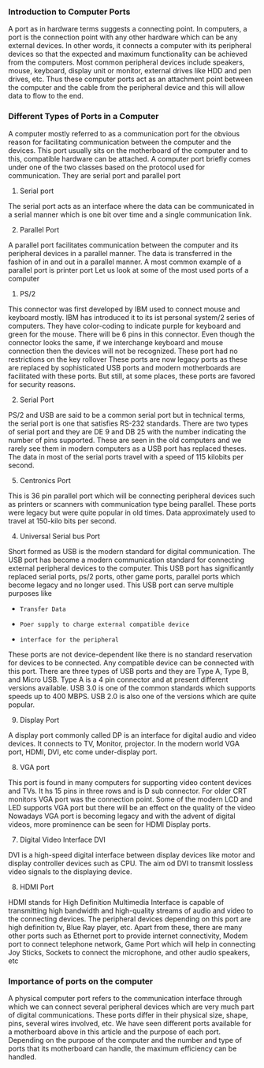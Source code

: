 ### Introduction to Computer Ports
A port as in hardware terms suggests a connecting point. In computers, a port is the connection point with any other hardware which can be any external devices. In other words, it connects a computer with its peripheral devices so that the expected and maximum functionality can be achieved from the computers. Most common peripheral devices include speakers, mouse, keyboard, display unit or monitor, external drives like HDD and pen drives, etc. Thus these computer ports act as an attachment point between the computer and the cable from the peripheral device and this will allow data to flow to the end.

### Different Types of Ports in a Computer
A computer mostly referred to as a communication port for the obvious reason for facilitating communication between the computer and the devices. This port usually sits on the motherboard of the computer and to this, compatible hardware can be attached.
A computer port briefly comes under one of the two classes based on the protocol used for communication. They are serial port and parallel port
 

1. Serial port

The serial port acts as an interface where the data can be communicated in a serial manner which is one bit over time and a single communication link.

2. Parallel Port

A parallel port facilitates communication between the computer and its peripheral devices in a parallel manner. The data is transferred in the fashion of in and out in a parallel manner. A most common example of a parallel port is printer port
Let us look at some of the most used ports of a computer
   1. PS/2
   
This connector was first developed by IBM used to connect mouse and keyboard mostly. IBM has introduced it to its ist personal system/2 series of computers. They have color-coding to indicate purple for keyboard and green for the mouse. There will be 6 pins in this connector. Even though the connector looks the same, if we interchange keyboard and mouse connection then the devices will not be recognized. These port had no restrictions on the key rollover
   These ports are now legacy ports as these are replaced by sophisticated USB ports and modern motherboards are facilitated with these ports. But still, at some places, these ports are favored for security reasons.

2. Serial Port

PS/2 and USB are said to be a common serial port but in technical terms, the serial port is one that satisfies RS-232 standards. There are two types of serial port and they are DE 9 and DB 25 with the number indicating the number of pins supported. These are seen in the old computers and we rarely see them in modern computers as a USB port has replaced theses. The data in most of the serial ports travel with a speed of 115 kilobits per second.

5. Centronics Port

This is 36 pin parallel port which will be connecting peripheral devices such as printers or scanners with communication type being parallel. These ports were legacy but were quite popular in old times. Data approximately used to travel at 150-kilo bits per second.

4. Universal Serial bus Port

Short formed as USB is the modern standard for digital communication. The USB port has become a modern communication standard for connecting external peripheral devices to the computer. This USB port has significantly replaced serial ports, ps/2 ports, other game ports, parallel ports which become legacy and no longer used.
This USB port can serve multiple purposes like

-     Transfer Data
-     Poer supply to charge external compatible device
-     interface for the peripheral

  
These ports are not device-dependent like there is no standard reservation for devices to be connected. Any compatible device can be connected with this port.
There are three types of USB ports and they are Type A, Type B, and Micro USB.
Type A is a 4 pin connector and at present different versions available. USB 3.0 is one of the common standards which supports speeds up to 400 MBPS. USB 2.0 is also one of the versions which are quite popular.
   

9. Display Port

A display port commonly called DP is an interface for digital audio and video devices. It connects to TV, Monitor, projector. In the modern world VGA port, HDMI, DVI, etc come under-display port.

8. VGA port

This port is found in many computers for supporting video content devices and TVs. It hs 15 pins in three rows and is D sub connector. For older CRT monitors VGA port was the connection point.
Some of the modern LCD and LED supports VGA port but there will be an effect on the quality of the video
Nowadays VGA port is becoming legacy and with the advent of digital videos, more prominence can be seen for HDMI Display ports.

7. Digital Video Interface DVI

DVI is a high-speed digital interface between display devices like motor and display controller devices such as CPU. The aim od DVI to transmit lossless video signals to the displaying device.
   

8. HDMI Port

HDMI stands for High Definition Multimedia Interface is capable of transmitting high bandwidth and high-quality streams of audio and video to the connecting devices. The peripheral devices depending on this port are high definition tv, Blue Ray player, etc.
Apart from these, there are many other ports such as Ethernet port to provide internet connectivity, Modem port to connect telephone network, Game Port which will help in connecting Joy Sticks, Sockets to connect the microphone, and other audio speakers, etc

### Importance of ports on the computer
A physical computer port refers to the communication interface through which we can connect several peripheral devices which are very much part of digital communications. These ports differ in their physical size, shape, pins, several wires involved, etc. We have seen different ports available for a motherboard above in this article and the purpose of each port. Depending on the purpose of the computer and the number and type of ports that its motherboard can handle, the maximum efficiency can be handled.
